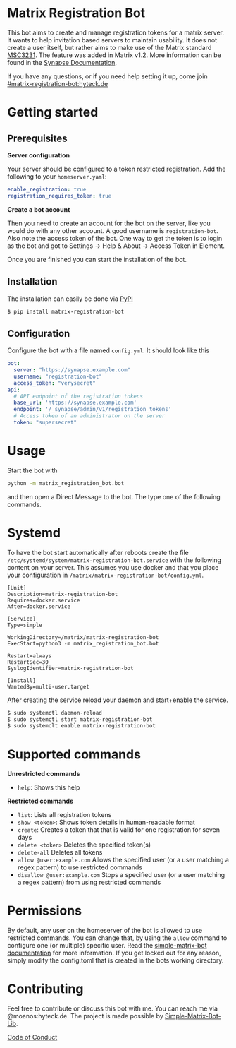 # Matrix Registration Bot

This bot aims to create and manage registration tokens for a matrix server. It wants to help invitation based servers to maintain usability.
It does not create a user itself, but rather aims to make use of the Matrix standard [MSC3231](https://github.com/matrix-org/matrix-doc/blob/main/proposals/3231-token-authenticated-registration.md).
The feature was added in Matrix v1.2. More information can be found in the [Synapse Documentation](https://matrix-org.github.io/synapse/latest/usage/administration/admin_api/registration_tokens.html).

If you have any questions, or if you need help setting it up, come join [#matrix-registration-bot:hyteck.de](https://matrix.to/#/#matrix-registration-bot:hyteck.de)

# Getting started

## Prerequisites

**Server configuration**

Your server should be configured to a token restricted registration. Add the following to your `homeserver.yaml`:

```yaml
enable_registration: true
registration_requires_token: true
```

**Create a bot account**

Then you need to create an account for the bot on the server, like you would do with any other account.
A good username is `registration-bot`. Also note the access token of the bot. One way to get the token is to login as 
the bot and got to Settings -> Help & About -> Access Token in Element.

Once you are finished you can start the installation of the bot.

## Installation

The installation can easily be done via [PyPi](https://pypi.org/project/matrix-registration-bot/)
```bash
$ pip install matrix-registration-bot
```

## Configuration

Configure the bot with a file named `config.yml`. It should look like this

```yaml
bot:
  server: "https://synapse.example.com"
  username: "registration-bot"
  access_token: "verysecret"
api:
  # API endpoint of the registration tokens
  base_url: 'https://synapse.example.com'
  endpoint: '/_synapse/admin/v1/registration_tokens'
  # Access token of an administrator on the server
  token: "supersecret"


```



# Usage

Start the bot with 
```bash
python -m matrix_registration_bot.bot
```

and then open a Direct Message to the bot. The type one of the following commands.

# Systemd

To have the bot start automatically after reboots create the file `/etc/systemd/system/matrix-registration-bot.service`
with the following content on your server. This assumes you use docker and that you place your configuration in
`/matrix/matrix-registration-bot/config.yml`.
```
[Unit]
Description=matrix-registration-bot
Requires=docker.service
After=docker.service

[Service]
Type=simple

WorkingDirectory=/matrix/matrix-registration-bot
ExecStart=python3 -m matrix_registration_bot.bot

Restart=always
RestartSec=30
SyslogIdentifier=matrix-registration-bot

[Install]
WantedBy=multi-user.target
```

After creating the service reload your daemon and start+enable the service.
```bash
$ sudo systemctl daemon-reload
$ sudo systemctl start matrix-registration-bot
$ sudo systemclt enable matrix-registration-bot
```

# Supported commands

**Unrestricted commands**
* `help`: Shows this help

**Restricted commands**
* `list`: Lists all registration tokens
* `show <token>`: Shows token details in human-readable format
* `create`: Creates a token that that is valid for one registration for seven days
* `delete <token>` Deletes the specified token(s)
* `delete-all` Deletes all tokens
* `allow @user:example.com` Allows the specified user (or a user matching a regex pattern) to use restricted commands
* `disallow @user:example.com` Stops a specified user (or a user matching a regex pattern) from using restricted commands

# Permissions

By default, any user on the homeserver of the bot is allowed to use restricted commands. You can change that,
by using the `allow` command to configure one (or multiple) specific user. Read the [simple-matrix-bot documentation](https://simple-matrix-bot-lib.readthedocs.io/en/latest/manual.html#allowlist)
for more information. If you get locked out for any reason, simply modify the config.toml that is created in the bots
working directory.

# Contributing

Feel free to contribute or discuss this bot with me. You can reach me via @moanos:hyteck.de. The project is made possible by [Simple-Matrix-Bot-Lib](https://simple-matrix-bot-lib.readthedocs.io).

[Code of Conduct](https://www.contributor-covenant.org/version/2/1/code_of_conduct/)
